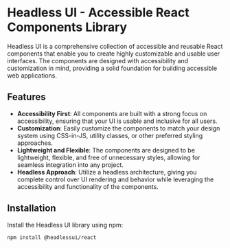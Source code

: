 # Headless UI - Accessible React Components Library

Headless UI is a comprehensive collection of accessible and reusable React components that enable you to create highly customizable and usable user interfaces. The components are designed with accessibility and customization in mind, providing a solid foundation for building accessible web applications.

## Features

- **Accessibility First**: All components are built with a strong focus on accessibility, ensuring that your UI is usable and inclusive for all users.
- **Customization**: Easily customize the components to match your design system using CSS-in-JS, utility classes, or other preferred styling approaches.
- **Lightweight and Flexible**: The components are designed to be lightweight, flexible, and free of unnecessary styles, allowing for seamless integration into any project.
- **Headless Approach**: Utilize a headless architecture, giving you complete control over UI rendering and behavior while leveraging the accessibility and functionality of the components.

## Installation

Install the Headless UI library using npm:

```bash
npm install @headlessui/react
